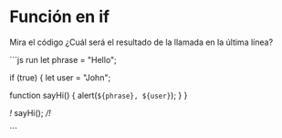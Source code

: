 # Función en if

Mira el código ¿Cuál será el resultado de la llamada en la última línea?

\`\`\`js run let phrase = "Hello";

if \(true\) { let user = "John";

function sayHi\(\) { alert\(`${phrase}, ${user}`\); } }

_!_ sayHi\(\); _/!_

\`\`\`

